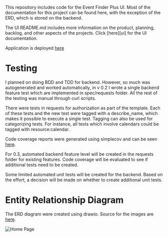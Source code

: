 [deployment]: (https://ethanstrominger.github.io/event-finder-plus-ui/)

This repository includes code for the Event Finder Plus UI.  Most of the documentation for this project can be found here, with the exception of the ERD, which is stored on the backend.

The UI README.md includes more information on the product, planning, backlog, and other aspects of the projects.  Click [here][ui] for the UI documentation.

Application is deployed [here](https://ethanstrominger.github.io/event-finder-plus-ui/)

# Testing <a name="Testing"></a>
I planned on doing BDD and TDD for backend.  However, so much was autogenerated
and worked automatically, in v 0.2 I wrote a single backend feature test which
are implemented in spec/requests folder.  All the rest of the testing was
manual through curl scripts.

There were tests in requests for authorization as part of the template.  Each
of these tests and the new test were tagged with a describe_name, which makes
it possible to execute a single test.  Tagging can also be used for categorizing
tests.  For instance, all tests which involve calendars could be tagged with
resource:calendar.

Code coverage reports were generated using simplecov and can be seen [here](testreports/index.html).

For 0.3, automated backend feature level will be created
in the requests folder for existing features.  Code coverage will be evaluated
to see if additional tests need to be created.

Some limited automated unit tests will be created for the backend.  Based on the effort,
a decision will be made on whether to create additional unit tests.

# Entity Relationship Diagram <a name="ERD"></a>
The ERD diagram were created using drawio.  Source for the images are
[here](markdown_images/drawio).
  
![Home Page](markdown_images/drawio/mockup-erd.png?raw=true)
